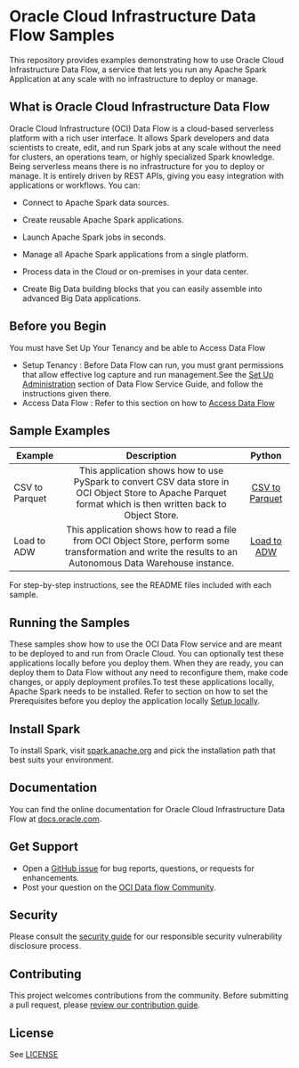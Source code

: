 # Oracle Cloud Infrastructure Data Flow Samples

This repository provides examples demonstrating how to use Oracle Cloud Infrastructure Data Flow, a service that lets you run any Apache Spark Application  at any scale with no infrastructure to deploy or manage.

## What is Oracle Cloud Infrastructure Data Flow

Oracle Cloud Infrastructure (OCI) Data Flow is a cloud-based serverless platform with a rich user interface. It allows Spark developers and data scientists to create, edit, and run Spark jobs at any scale without the need for clusters, an operations team, or highly specialized Spark knowledge. Being serverless means there is no infrastructure for you to deploy or manage. It is entirely driven by REST APIs, giving you easy integration with applications or workflows. You can:

* Connect to Apache Spark data sources.

* Create reusable Apache Spark applications.

* Launch Apache Spark jobs in seconds.

* Manage all Apache Spark applications from a single platform.

* Process data in the Cloud or on-premises in your data center.

* Create Big Data building blocks that you can easily assemble into advanced Big Data applications.

## Before you Begin

You must have Set Up Your Tenancy and be able to Access Data Flow

* Setup Tenancy : Before Data Flow can run, you must grant permissions that allow effective log capture and run management.See the [Set Up Administration](https://docs.oracle.com/iaas/data-flow/using/dfs_getting_started.htm#set_up_admin) section of Data Flow Service Guide, and follow the instructions given there.  
* Access Data Flow : Refer to this section on how to [Access Data Flow](https://docs.oracle.com/en-us/iaas/data-flow/data-flow-tutorial/getting-started/dfs_tut_get_started.htm#access_ui)

## Sample Examples

| Example            | Description | Python |
|-------------------|:-----------:|:------:|
| CSV to Parquet    |This application shows how to use PySpark to convert CSV data store in OCI Object Store to Apache Parquet format which is then written back to Object Store.              |[CSV to Parquet](./python/csv_to_parquet)|
| Load to ADW       |This application shows how to read a file from OCI Object Store, perform some transformation and write the results to an Autonomous Data Warehouse instance.              |[Load to ADW](./python/loadadw)|

For step-by-step instructions, see the README files included with each sample.

## Running the Samples

These samples show how to use the OCI Data Flow service and are meant to be deployed to and run from Oracle Cloud. You can optionally test these applications locally before you deploy them.  When they are ready, you can deploy them to Data Flow without any need to reconfigure them, make code changes, or apply deployment profiles.To test these applications locally, Apache Spark needs to be installed. Refer to section on how to set the Prerequisites before you deploy the application locally [Setup locally](https://docs.oracle.com/en-us/iaas/data-flow/data-flow-tutorial/develop-apps-locally/front.htm).

## Install Spark

To install Spark, visit [spark.apache.org](https://spark.apache.org/docs/latest/api/python/getting_started/index.html)
and pick the installation path that best suits your environment.

## Documentation

You can find the online documentation for Oracle Cloud Infrastructure Data Flow at [docs.oracle.com](https://docs.oracle.com/en-us/iaas/data-flow/using/dfs_getting_started.htm).

## Get Support

* Open a [GitHub issue](https://github.com/oracle/oracle-dataflow-samples/issues) for bug reports, questions, or requests for enhancements.
* Post your question on the [OCI Data flow Community](https://community.oracle.com/community/groundbreakers/database/nosql_database).

## Security

Please consult the [security guide](./SECURITY.md) for our responsible security
vulnerability disclosure process.

## Contributing

This project welcomes contributions from the community. Before submitting a pull
request, please [review our contribution guide](./CONTRIBUTING.md).

## License

See [LICENSE](./LICENSE.txt)
